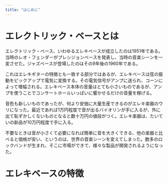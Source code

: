 ```yaml
---
title: "はじめに"
---
```

# エレクトリック・ベースとは

エレクトリック・ベース、いわゆるエレキベースが成立したのは1951年である。当時のレオ・フェンダーがプレシジョンベースを発表し、当時の音楽シーンを一変させた。ジャズベースが登場したのはその9年後の1960年である。

これはエレキギターの特徴とも一致する部分ではあるが、エレキベースは弦の振動をピックアップで電気に変換する。その電気信号がアンプに送られ、コーンによって増幅される。エレキベース本体の音量はとても小さいものであるが、アンプを使うことでコンサートホールいっぱいに響かせるだけの音量を稼げる。

音色も新しいものであったが、何より安価に大量生産できるのがエレキ楽器のウリになった。最近であれば1万円程度で音が出るバイオリンが手に入るが、外に出て恥ずかしくないものとなると数十万円の値段がつく。エレキ楽器は、たいていの新品が10万円程度で手に入る。

不要なときは音が小さくて必要になれば簡単に音を大きくできる、他の楽器と比べると価格が安い、というのは、世界の音楽シーンを変えてしまった。数多のロックバンドが生まれ、そこに市場ができて、様々な製品が開発されるようになった。

# エレキベースの特徴

